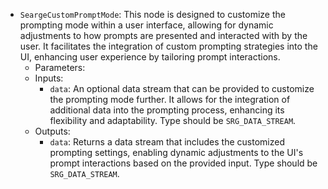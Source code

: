 - `SeargeCustomPromptMode`: This node is designed to customize the prompting mode within a user interface, allowing for dynamic adjustments to how prompts are presented and interacted with by the user. It facilitates the integration of custom prompting strategies into the UI, enhancing user experience by tailoring prompt interactions.
    - Parameters:
    - Inputs:
        - `data`: An optional data stream that can be provided to customize the prompting mode further. It allows for the integration of additional data into the prompting process, enhancing its flexibility and adaptability. Type should be `SRG_DATA_STREAM`.
    - Outputs:
        - `data`: Returns a data stream that includes the customized prompting settings, enabling dynamic adjustments to the UI's prompt interactions based on the provided input. Type should be `SRG_DATA_STREAM`.

